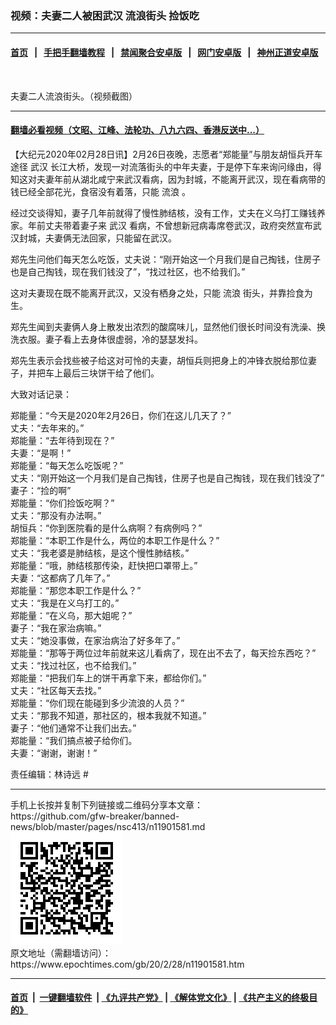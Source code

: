 ### 视频：夫妻二人被困武汉 流浪街头 捡饭吃
------------------------

#### [首页](https://github.com/gfw-breaker/banned-news/blob/master/README.md) &nbsp;&nbsp;|&nbsp;&nbsp; [手把手翻墙教程](https://github.com/gfw-breaker/guides/wiki) &nbsp;&nbsp;|&nbsp;&nbsp; [禁闻聚合安卓版](https://github.com/gfw-breaker/bn-android) &nbsp;&nbsp;|&nbsp;&nbsp; [网门安卓版](https://github.com/oGate2/oGate) &nbsp;&nbsp;|&nbsp;&nbsp; [神州正道安卓版](https://github.com/SzzdOgate/update) 



<div><img alt="" class="aligncenter wp-post-image" src="https://i.epochtimes.com/assets/uploads/2020/02/111-600x400.jpg"/>
<div class="red16 caption">
 <p>
  夫妻二人流浪街头。（视频截图）
 </p>
</div>
</div><hr/>

#### [翻墙必看视频（文昭、江峰、法轮功、八九六四、香港反送中...）](https://github.com/gfw-breaker/banned-news/blob/master/pages/link3.md)

<div><p>
 【大纪元2020年02月28日讯】2月26日夜晚，志愿者“郑能量”与朋友胡恒兵开车途径
 <ok href="https://www.epochtimes.com/gb/tag/%E6%AD%A6%E6%B1%89.html">
  武汉
 </ok>
 长江大桥，发现一对流落街头的中年夫妻，于是停下车来询问缘由，得知这对夫妻年前从湖北咸宁来武汉看病，因为封城，不能离开武汉，现在看病带的钱已经全部花光，食宿没有着落，只能
 <ok href="https://www.epochtimes.com/gb/tag/%E6%B5%81%E6%B5%AA.html">
  流浪
 </ok>
 。
</p>
<p>
 经过交谈得知，妻子几年前就得了慢性肺结核，没有工作，丈夫在义乌打工赚钱养家。年前丈夫带着妻子来
 <ok href="https://www.epochtimes.com/gb/tag/%E6%AD%A6%E6%B1%89.html">
  武汉
 </ok>
 看病，不曾想新冠病毒席卷武汉，政府突然宣布武汉封城，夫妻俩无法回家，只能留在武汉。
</p>
<p>
 郑先生问他们每天怎么吃饭，丈夫说：“刚开始这一个月我们是自己掏钱，住房子也是自己掏钱，现在我们钱没了”，“找过社区，也不给我们。”
</p>
<p>
 这对夫妻现在既不能离开武汉，又没有栖身之处，只能
 <ok href="https://www.epochtimes.com/gb/tag/%E6%B5%81%E6%B5%AA.html">
  流浪
 </ok>
 街头，并靠捡食为生。
</p>
<p>
 郑先生闻到夫妻俩人身上散发出浓烈的酸腐味儿，显然他们很长时间没有洗澡、换洗衣服。妻子看上去身体很虚弱，冷的瑟瑟发抖。
</p>
<p>
 郑先生表示会找些被子给这对可怜的夫妻，胡恒兵则把身上的冲锋衣脱给那位妻子，并把车上最后三块饼干给了他们。
</p>
<p>
</p>
<p>
 大致对话记录：
</p>
<p>
 郑能量：“今天是2020年2月26日，你们在这儿几天了？”
 <br/>
 丈夫：“去年来的。”
 <br/>
 郑能量：“去年待到现在？”
 <br/>
 夫妻：“是啊！”
 <br/>
 郑能量：“每天怎么吃饭呢？”
 <br/>
 丈夫：“刚开始这一个月我们是自己掏钱，住房子也是自己掏钱，现在我们钱没了”
 <br/>
 妻子：“捡的啊”
 <br/>
 郑能量：“你们捡饭吃啊？”
 <br/>
 丈夫：“那没有办法啊。”
 <br/>
 胡恒兵：“你到医院看的是什么病啊？有病例吗？”
 <br/>
 郑能量：“本职工作是什么，两位的本职工作是什么？”
 <br/>
 丈夫：“我老婆是肺结核，是这个慢性肺结核。”
 <br/>
 郑能量：“哦，肺结核那传染，赶快把口罩带上。”
 <br/>
 夫妻：“这都病了几年了。”
 <br/>
 郑能量：“那您本职工作是什么？”
 <br/>
 丈夫：“我是在义乌打工的。”
 <br/>
 郑能量：“在义乌，那大姐呢？”
 <br/>
 妻子：“我在家治病嘛。”
 <br/>
 丈夫：“她没事做，在家治病治了好多年了。”
 <br/>
 郑能量：“那等于两位过年前就来这儿看病了，现在出不去了，每天捡东西吃？”
 <br/>
 丈夫：“找过社区，也不给我们。”
 <br/>
 郑能量：“把我们车上的饼干再拿下来，都给你们。”
 <br/>
 丈夫：“社区每天去找。”
 <br/>
 郑能量：“你们现在能碰到多少流浪的人员？”
 <br/>
 丈夫：“那我不知道，那社区的，根本我就不知道。”
 <br/>
 妻子：“他们通常不让我们出去。”
 <br/>
 郑能量：“我们搞点被子给你们。
 <br/>
 夫妻：“谢谢，谢谢！”
</p>
<p>
 责任编辑：林诗远 #
</p>
</div>
<hr/>
手机上长按并复制下列链接或二维码分享本文章：<br/>
https://github.com/gfw-breaker/banned-news/blob/master/pages/nsc413/n11901581.md <br/>
<a href='https://github.com/gfw-breaker/banned-news/blob/master/pages/nsc413/n11901581.md'><img src='https://github.com/gfw-breaker/banned-news/blob/master/pages/nsc413/n11901581.md.png'/></a> <br/>
原文地址（需翻墙访问）：https://www.epochtimes.com/gb/20/2/28/n11901581.htm


------------------------
#### [首页](https://github.com/gfw-breaker/banned-news/blob/master/README.md) &nbsp;|&nbsp; [一键翻墙软件](https://github.com/gfw-breaker/nogfw/blob/master/README.md) &nbsp;| [《九评共产党》](https://github.com/gfw-breaker/9ping.md/blob/master/README.md#九评之一评共产党是什么) | [《解体党文化》](https://github.com/gfw-breaker/jtdwh.md/blob/master/README.md) | [《共产主义的终极目的》](https://github.com/gfw-breaker/gczydzjmd.md/blob/master/README.md)


<img src='http://gfw-breaker.win/banned-news/pages/nsc413/n11901581.md' width='0px' height='0px'/>